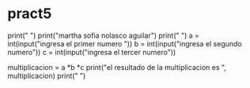 # pract5
print(" ")
print("martha sofia nolasco aguilar")
print(" ")
a = int(input("ingresa el primer numero "))
b = int(input("ingresa el segundo numero"))
c = int(input("ingresa el tercer numero"))

multiplicacion = a *b *c
print("el resultado de la multiplicacion es ", multiplicacion)
print(" ")
